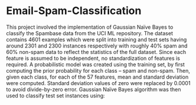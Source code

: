 # Email-Spam-Classification

This project involved the implementation of Gaussian Naïve Bayes to classify the Spambase data from the UCI ML repository. 
The dataset contains 4601 examples which were split into training and test sets having around 2301 and 2300 instances respectively with roughly 40% spam and 60% non-spam data to reflect the statistics of the full dataset. 
Since each feature is assumed to be independent, no standardization of features is required.
A probabilistic model was created using the training set, by first computing the prior probability for each class – spam and non-spam. 
Then, given each class, for each of the 57 features, mean and standard deviation were computed. Standard deviation values of zero were replaced by 0.0001 to avoid divide-by-zero error.
Gaussian Naïve Bayes algorithm was then used to classify test set instances using:

